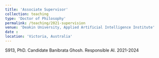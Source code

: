 ```yaml
---
title: 'Associate Supervisor'
collection: teaching
type: 'Doctor of Philosophy'
permalink: /teaching/2021-supervision
venue: 'Deakin University, Applied Artificial Intelligence Institute'
date :
location: 'Victoria, Australia'
---
```

S913, PhD. Candidate Banibrata Ghosh. Responsible AI. 2021-2024
